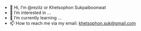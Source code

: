 - 👋 Hi, I’m @rezilz or Khetsophon Sukpaiboonwat
- 👀 I’m interested in ...
- 🌱 I’m currently learning ...
- 📫 How to reach me via my email: khetsophon.suk@gmail.com

<!---
rezilz/rezilz is a ✨ special ✨ repository because its `README.md` (this file) appears on your GitHub profile.
You can click the Preview link to take a look at your changes.
--->
